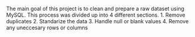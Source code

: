 The main goal of this project is to clean and prepare a raw dataset using MySQL. This process was divided up into 4 different sections.
    1. Remove duplicates
		2. Standarize the data
		3. Handle null or blank values
		4. Remove any uneccesary rows or columns
  
